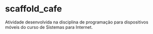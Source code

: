 # scaffold_cafe
 Atividade desenvolvida na disciplina de programação para dispositivos móveis do curso de Sistemas para Internet.
